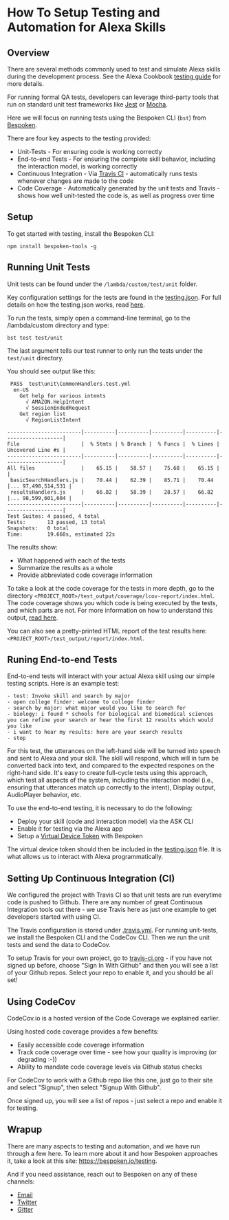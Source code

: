 # How To Setup Testing and Automation for Alexa Skills
## Overview
There are several methods commonly used to test and simulate Alexa skills during the development process.
See the Alexa Cookbook [testing guide](https://github.com/alexa/alexa-cookbook/tree/master/guides/testing) for more details.

For running formal QA tests, developers can leverage third-party tools that run on standard unit test frameworks like [Jest](https://jestjs.io/) or [Mocha](https://mochajs.org/).

Here we will focus on running tests using the Bespoken CLI (`bst`) from [Bespoken](https://bespoken.io).

There are four key aspects to the testing provided:
* Unit-Tests - For ensuring code is working correctly
* End-to-end Tests - For ensuring the complete skill behavior, including the interaction model, is working correctly
* Continuous Integration - Via [Travis CI](https://travis-ci.org) - automatically runs tests whenever changes are made to the code
* Code Coverage - Automatically generated by the unit tests and Travis - shows how well unit-tested the code is, as well as progress over time

## Setup
To get started with testing, install the Bespoken CLI:  
```
npm install bespoken-tools -g
```

## Running Unit Tests
Unit tests can be found under the `/lambda/custom/test/unit` folder.

Key configuration settings for the tests are found in the [testing.json](../testing.json). For full details on how the testing.json works, read [here](https://read.bespoken.io/end-to-end/guide/#configuration).

To run the tests, simply open a command-line terminal, go to the /lambda/custom directory  and type:  
```
bst test test/unit
```

The last argument tells our test runner to only run the tests under the `test/unit` directory.

You should see output like this:
```
 PASS  test\unit\CommonHandlers.test.yml
  en-US
    Get help for various intents
      √ AMAZON.HelpIntent
      √ SessionEndedRequest
    Get region list
      √ RegionListIntent

------------------------|----------|----------|----------|----------|-------------------|
File                    |  % Stmts | % Branch |  % Funcs |  % Lines | Uncovered Line #s |
------------------------|----------|----------|----------|----------|-------------------|
All files               |    65.15 |    58.57 |    75.68 |    65.15 |                   |
 basicSearchHandlers.js |    70.44 |    62.39 |    85.71 |    70.44 |... 97,498,514,531 |
 resultsHandlers.js     |    66.82 |    58.39 |    28.57 |    66.82 |... 98,599,601,604 |
------------------------|----------|----------|----------|----------|-------------------|
Test Suites: 4 passed, 4 total
Tests:       13 passed, 13 total
Snapshots:   0 total
Time:        19.668s, estimated 22s
```

The results show:
* What happened with each of the tests
* Summarize the results as a whole
* Provide abbreviated code coverage information 

To take a look at the code coverage for the tests in more depth, go to the directory `<PROJECT_ROOT>/test_output/coverage/lcov-report/index.html`. The code coverage shows you which code is being executed by the tests, and which parts are not. For more information on how to understand this output, [read here](https://github.com/dwyl/learn-istanbul/blob/master/README.md).

You can also see a pretty-printed HTML report of the test results here: `<PROJECT_ROOT>/test_output/report/index.html`.

## Runing End-to-end Tests
End-to-end tests will interact with your actual Alexa skill using our simple testing scripts. Here is an example test:  
```
- test: Invoke skill and search by major
- open college finder: welcome to college finder
- search by major: what major would you like to search for
- biology: i found * schools for biological and biomedical sciences you can refine your search or hear the first 12 results which would you like
- i want to hear my results: here are your search results
- stop
```

For this test, the utterances on the left-hand side will be turned into speech and sent to Alexa and your skill. The skill will respond, which will in turn be converted back into text, and compared to the expected respones on the right-hand side. It's easy to create full-cycle tests using this approach, which test all aspects of the system, including the interaction model (i.e., ensuring that utterances match up correctly to the intent), Display output, AudioPlayer behavior, etc.

To use the end-to-end testing, it is necessary to do the following:  
* Deploy your skill (code and interaction model) via the ASK CLI
* Enable it for testing via the Alexa app
* Setup a [Virtual Device Token](https://read.bespoken.io/end-to-end/setup/) with Bespoken

The virtual device token should then be included in the [testing.json](../testing.json#L8) file. It is what allows us to interact with Alexa programmatically.

## Setting Up Continuous Integration (CI)
We configured the project with Travis CI so that unit tests are run everytime code is pushed to Github. There are any number of great Continuous Integration tools out there - we use Travis here as just one example to get developers started with using CI.

The Travis configuration is stored under [.travis.yml](../.travis.yml). For running unit-tests, we install the Bespoken CLI and the CodeCov CLI. Then we run the unit tests and send the data to CodeCov.

To setup Travis for your own project, go to [travis-ci.org](https://travis-ci.org) - if you have not signed up before, choose "Sign In With Github" and then you will see a list of your Github repos. Select your repo to enable it, and you should be all set!

## Using CodeCov
CodeCov.io is a hosted version of the Code Coverage we explained earlier.

Using hosted code coverage provides a few benefits:  
* Easily accessible code coverage information
* Track code coverage over time - see how your quality is improving (or degrading :-))
* Ability to mandate code coverage levels via Github status checks
 
For CodeCov to work with a Github repo like this one, just go to their site and select "Signup", then select "Signup With Github".

Once signed up, you will see a list of repos - just select a repo and enable it for testing.

## Wrapup
There are many aspects to testing and automation, and we have run through a few here. To learn more about it and how Bespoken approaches it, take a look at this site:     https://bespoken.io/testing.

And if you need assistance, reach out to Bespoken on any of these channels:
* [Email](mailto:support@bespoken.io)
* [Twitter](https://twitter.com/bespokenio)
* [Gitter](https://gitter.im/bespoken)